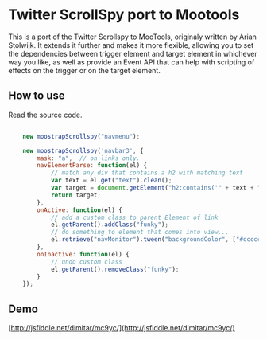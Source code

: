 Twitter ScrollSpy port to Mootools
==================================

This is a port of the Twitter Scrollspy to MooTools, originaly written by Arian Stolwijk.
It extends it further and makes it more flexible, allowing you to set the dependencies
between trigger element and target element in whichever way you like, as well as provide
an Event API that can help with scripting of effects on the trigger or on the target
element.

How to use
----------

Read the source code.

```javascript

    new moostrapScrollspy("navmenu");

    new moostrapScrollspy('navbar3', {
        mask: "a",  // on links only.
        navElementParse: function(el) {
            // match any div that contains a h2 with matching text
            var text = el.get("text").clean();
            var target = document.getElement("h2:contains('" + text + "') ! div");
            return target;
        },
        onActive: function(el) {
            // add a custom class to parent Element of link
            el.getParent().addClass("funky");
            // do something to element that comes into view...
            el.retrieve("navMonitor").tween("backgroundColor", ["#cccccc", "#ffffff"]);
        },
        onInactive: function(el) {
            // undo custom class
            el.getParent().removeClass("funky");
        }
    });

```

Demo
----

[http://jsfiddle.net/dimitar/mc9yc/](http://jsfiddle.net/dimitar/mc9yc/)
